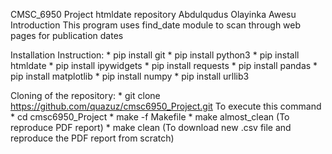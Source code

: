 CMSC_6950 Project
htmldate repository
Abdulqudus Olayinka Awesu
Introduction
This program uses find_date module to scan through web pages for publication dates


Installation Instruction:
    * pip install git
    * pip install python3
    * pip install htmldate
    * pip install ipywidgets
    * pip install requests 
    * pip install pandas
    * pip install matplotlib
    * pip install numpy
    * pip install urllib3 
    
Cloning of the repository:
    * git clone https://github.com/quazuz/cmsc6950_Project.git
To execute this command
    * cd cmsc6950_Project
    * make -f Makefile
    * make almost_clean   (To reproduce PDF report)
    * make clean   (To download new .csv file and reproduce the PDF report from scratch)